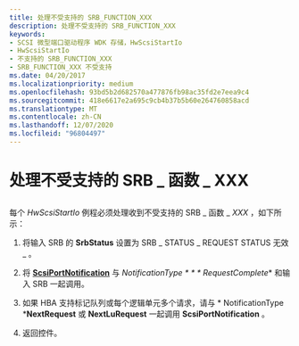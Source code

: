 ```yaml
---
title: 处理不受支持的 SRB_FUNCTION_XXX
description: 处理不受支持的 SRB_FUNCTION_XXX
keywords:
- SCSI 微型端口驱动程序 WDK 存储，HwScsiStartIo
- HwScsiStartIo
- 不支持的 SRB_FUNCTION_XXX
- SRB_FUNCTION_XXX 不受支持
ms.date: 04/20/2017
ms.localizationpriority: medium
ms.openlocfilehash: 93bd5b2d682570a477876fb98ac35fd2e7eea9c4
ms.sourcegitcommit: 418e6617e2a695c9cb4b37b5b60e264760858acd
ms.translationtype: MT
ms.contentlocale: zh-CN
ms.lasthandoff: 12/07/2020
ms.locfileid: "96804497"
---
```

# <a name="handling-unsupported-srb_function_xxx"></a>处理不受支持的 SRB \_ 函数 \_ XXX


## <span id="ddk_handling_unsupported_srb_function_xxx_kg"></span><span id="DDK_HANDLING_UNSUPPORTED_SRB_FUNCTION_XXX_KG"></span>


每个 *HwScsiStartIo* 例程必须处理收到不受支持的 SRB \_ 函数 \_ *XXX* ，如下所示：

1.  将输入 SRB 的 **SrbStatus** 设置为 SRB \_ STATUS \_ REQUEST STATUS 无效 \_ 。

2.  将 [**ScsiPortNotification**](/windows-hardware/drivers/ddi/srb/nf-srb-scsiportnotification) 与 *NotificationType * * * RequestComplete** 和输入 SRB 一起调用。

3.  如果 HBA 支持标记队列或每个逻辑单元多个请求，请与 * NotificationType ***NextRequest** 或 **NextLuRequest** 一起调用 **ScsiPortNotification** 。

4.  返回控件。

 

